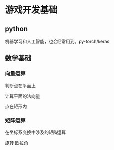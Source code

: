 # 游戏开发基础

## python
机器学习和人工智能，也会经常用到。py-torch/keras

## 数学基础
### 向量运算

判断点在平面上

计算平面的法向量

点在矩形内

### 矩阵运算
在坐标系变换中涉及的矩阵运算

旋转
欧拉角
